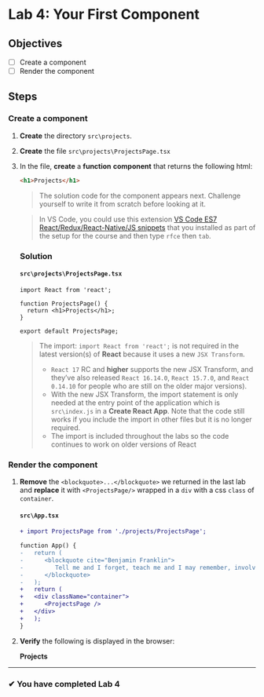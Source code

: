 # Lab 4: Your First Component

## Objectives

- [ ] Create a component
- [ ] Render the component

## Steps

### Create a component

1. **Create** the directory `src\projects`.
2. **Create** the file `src\projects\ProjectsPage.tsx`
3. In the file, **create** a **function** **component** that returns the following html:

   ```html
   <h1>Projects</h1>
   ```

   > The solution code for the component appears next. Challenge yourself to write it from scratch before looking at it.

   > In VS Code, you could use this extension [VS Code ES7 React/Redux/React-Native/JS snippets](https://marketplace.visualstudio.com/items?itemName=dsznajder.es7-react-js-snippets) that you installed as part of the setup for the course and then type `rfce` then `tab`.

   ### Solution

   #### `src\projects\ProjectsPage.tsx`

   ```tsx
   import React from 'react';

   function ProjectsPage() {
     return <h1>Projects</h1>;
   }

   export default ProjectsPage;
   ```

   > The import: `import React from 'react';` is not required in the latest version(s) of **React** because it uses a new `JSX Transform`.
   >
   > - `React 17` RC and **higher** supports the new JSX Transform, and they’ve also released `React 16.14.0`, `React 15.7.0`, and `React 0.14.10` for people who are still on the older major versions).
   > - With the new JSX Transform, the import statement is only needed at the entry point of the application which is `src\index.js` in a **Create React App**. Note that the code still works if you include the import in other files but it is no longer required.
   > - The import is included throughout the labs so the code continues to work on older versions of React

### Render the component

1. **Remove** the `<blockquote>...</blockquote>` we returned in the last lab and **replace** it with `<ProjectsPage/>` wrapped in a `div` with a css `class` of `container`.

   #### `src\App.tsx`

   ```diff
   + import ProjectsPage from './projects/ProjectsPage';

   function App() {
   -   return (
   -      <blockquote cite="Benjamin Franklin">
   -         Tell me and I forget, teach me and I may remember, involve me and I learn.
   -      </blockquote>
   -   );
   +   return (
   +   <div className="container">
   +      <ProjectsPage />
   +   </div>
   +   );
   }
   ```

2. **Verify** the following is displayed in the browser:

   **Projects**

---

### &#10004; You have completed Lab 4

